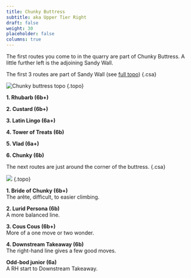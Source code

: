 ```yaml
---
title: Chunky Buttress
subtitle: aka Upper Tier Right
draft: false
weight: 30
placeholder: false
columns: true
---
```



The first routes you come to in the quarry are part of Chunky Buttress. A little further left is the adjoining Sandy Wall.

The first 3 routes are part of Sandy Wall (see [full topo](../darlton-two-sandy-wall/))
{.csa}

![Chunky buttress topo](/img/peak/stoney/darlton2-Teapot.jpg)
{.topo}

**1. Rhubarb (6b+)** 

**2. Custard (6b+)**

**3. Latin Lingo (6a+)**

**4. Tower of Treats (6b)**

**5. Vlad (6a+)**

**6. Chunky (6b)**

The next routes are just around the corner of the buttress.
{.csa}

![](/img/peak/stoney/darlton2-Upper-RH.jpg)
{.topo}


**1. Bride of Chunky (6b+)**  
The arête, difficult, to easier climbing.

**2. Lurid Persona (6b)**  
A more balanced line.

**3. Cous Cous (6b+)**  
More of a one move or two wonder.

**4. Downstream Takeaway (6b)**  
The right-hand line gives a few good moves.

**Odd-bod junior (6a)**  
A RH start to Downstream Takeaway.

